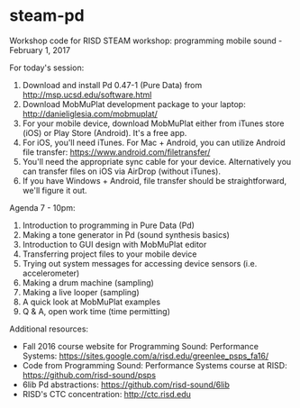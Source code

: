 # steam-pd
Workshop code for RISD STEAM workshop: programming mobile sound - February 1, 2017

For today's session:
1. Download and install Pd 0.47-1 (Pure Data) from http://msp.ucsd.edu/software.html
2. Download MobMuPlat development package to your laptop: http://danieliglesia.com/mobmuplat/
3. For your mobile device, download MobMuPlat either from iTunes store (iOS) or Play Store (Android).  It's a free app.
4. For iOS, you'll need iTunes.  For Mac + Android, you can utilize Android file transfer: https://www.android.com/filetransfer/
5. You'll need the appropriate sync cable for your device.  Alternatively you can transfer files on iOS via AirDrop (without iTunes).
6. If you have Windows + Android, file transfer should be straightforward, we'll figure it out.

Agenda 7 - 10pm:
1. Introduction to programming in Pure Data (Pd)
2. Making a tone generator in Pd (sound synthesis basics)
3. Introduction to GUI design with MobMuPlat editor
4. Transferring project files to your mobile device
5. Trying out system messages for accessing device sensors (i.e. accelerometer)
6. Making a drum machine (sampling)
7. Making a live looper (sampling)
8. A quick look at MobMuPlat examples
9. Q & A, open work time (time permitting)

Additional resources:
* Fall 2016 course website for Programming Sound: Performance Systems: https://sites.google.com/a/risd.edu/greenlee_psps_fa16/
* Code from Programming Sound: Performance Systems course at RISD: https://github.com/risd-sound/psps
* 6lib Pd abstractions: https://github.com/risd-sound/6lib
* RISD's CTC concentration: http://ctc.risd.edu
